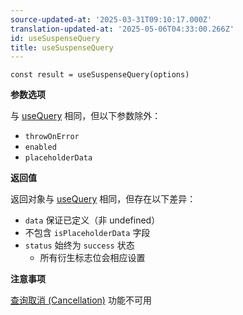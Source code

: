 ```yaml
---
source-updated-at: '2025-03-31T09:10:17.000Z'
translation-updated-at: '2025-05-06T04:33:00.266Z'
id: useSuspenseQuery
title: useSuspenseQuery
---
```


```tsx
const result = useSuspenseQuery(options)
```

**参数选项**

与 [useQuery](../reference/useQuery.md) 相同，但以下参数除外：

- `throwOnError`
- `enabled`
- `placeholderData`

**返回值**

返回对象与 [useQuery](../reference/useQuery.md) 相同，但存在以下差异：

- `data` 保证已定义（非 undefined）
- 不包含 `isPlaceholderData` 字段
- `status` 始终为 `success` 状态
  - 所有衍生标志位会相应设置

**注意事项**

[查询取消 (Cancellation)](../guides/query-cancellation.md) 功能不可用
